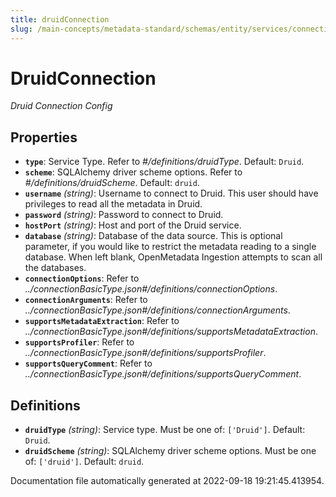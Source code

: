 ```yaml
---
title: druidConnection
slug: /main-concepts/metadata-standard/schemas/entity/services/connections/database/druidconnection
---
```


# DruidConnection

*Druid Connection Config*

## Properties

- **`type`**: Service Type. Refer to *#/definitions/druidType*. Default: `Druid`.
- **`scheme`**: SQLAlchemy driver scheme options. Refer to *#/definitions/druidScheme*. Default: `druid`.
- **`username`** *(string)*: Username to connect to Druid. This user should have privileges to read all the metadata in Druid.
- **`password`** *(string)*: Password to connect to Druid.
- **`hostPort`** *(string)*: Host and port of the Druid service.
- **`database`** *(string)*: Database of the data source. This is optional parameter, if you would like to restrict the metadata reading to a single database. When left blank, OpenMetadata Ingestion attempts to scan all the databases.
- **`connectionOptions`**: Refer to *../connectionBasicType.json#/definitions/connectionOptions*.
- **`connectionArguments`**: Refer to *../connectionBasicType.json#/definitions/connectionArguments*.
- **`supportsMetadataExtraction`**: Refer to *../connectionBasicType.json#/definitions/supportsMetadataExtraction*.
- **`supportsProfiler`**: Refer to *../connectionBasicType.json#/definitions/supportsProfiler*.
- **`supportsQueryComment`**: Refer to *../connectionBasicType.json#/definitions/supportsQueryComment*.
## Definitions

- **`druidType`** *(string)*: Service type. Must be one of: `['Druid']`. Default: `Druid`.
- **`druidScheme`** *(string)*: SQLAlchemy driver scheme options. Must be one of: `['druid']`. Default: `druid`.


Documentation file automatically generated at 2022-09-18 19:21:45.413954.
